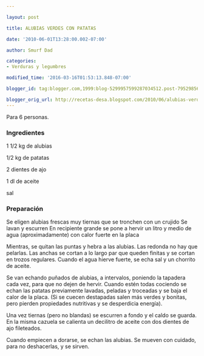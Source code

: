 ```yaml
---

layout: post

title: ALUBIAS VERDES CON PATATAS

date: '2010-06-01T13:28:00.002-07:00'

author: Smurf Dad

categories:
- Verduras y legumbres

modified_time: '2016-03-16T01:53:13.848-07:00'

blogger_id: tag:blogger.com,1999:blog-5299957599287034512.post-7952985616844148164

blogger_orig_url: http://recetas-desa.blogspot.com/2010/06/alubias-verdes-con-patatas.html
---
```


Para 6 personas.

<h3>Ingredientes</h3>

1 1/2 kg de alubias

1/2 kg de patatas

2 dientes de ajo

1 dl de aceite

sal

<h3>Preparación</h3>

Se eligen alubias frescas muy tiernas que se tronchen con un crujido Se lavan y escurren En recipiente grande se pone a hervir un litro y medio de agua (aproximadamente) con calor fuerte en la placa

Mientras, se quitan las puntas y hebra a las alubias. Las redonda no hay que pelarlas. Las anchas se cortan a lo largo par que queden finitas y se cortan en trozos regulares. Cuando el agua hierve fuerte, se echa sal y un chorrito de aceite.

Se van echando puñados de alubias, a intervalos, poniendo la tapadera cada vez, para que no dejen de hervir. Cuando estén todas cociendo se echan las patatas previamente lavadas, peladas y troceadas y se baja el calor de la placa. (Si se cuecen destapadas salen más verdes y bonitas, pero pierden propiedades nutritivas y se desperdicia energía).

Una vez tiernas (pero no blandas) se escurren a fondo y el caldo se guarda. En la misma cazuela se calienta un decilitro de aceite con dos dientes de ajo fileteados.

Cuando empiecen a dorarse, se echan las alubias. Se mueven con cuidado, para no deshacerlas, y se sirven.
